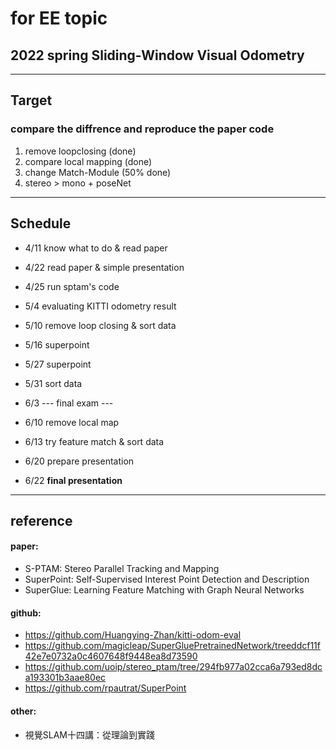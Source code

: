 
#  for EE topic
## 2022 spring Sliding-Window Visual Odometry

---
## Target
### compare the diffrence and reproduce the paper code
1. remove loopclosing (done)
2. compare local mapping (done)
3. change  Match-Module (50% done)
4. stereo > mono  + poseNet 

---
## Schedule


- 4/11 know what to do & read paper

- 4/22 read paper & simple presentation

- 4/25 run sptam's code

- 5/4 evaluating KITTI odometry result 

- 5/10 remove loop closing & sort data 

- 5/16 superpoint

- 5/27  superpoint

- 5/31  sort data

- 6/3 ---  final exam ---

- 6/10  remove local map

- 6/13  try feature match & sort data 

- 6/20  prepare  presentation

- 6/22  **final presentation**

---
## reference
#### paper:
- S-PTAM: Stereo Parallel Tracking and Mapping 
- SuperPoint: Self-Supervised Interest Point Detection and Description
- SuperGlue: Learning Feature Matching with Graph Neural Networks
#### github:
- https://github.com/Huangying-Zhan/kitti-odom-eval 
- https://github.com/magicleap/SuperGluePretrainedNetwork/treeddcf11f42e7e0732a0c4607648f9448ea8d73590
- https://github.com/uoip/stereo_ptam/tree/294fb977a02cca6a793ed8dca193301b3aae80ec
- https://github.com/rpautrat/SuperPoint
#### other:
- 視覺SLAM十四講：從理論到實踐


